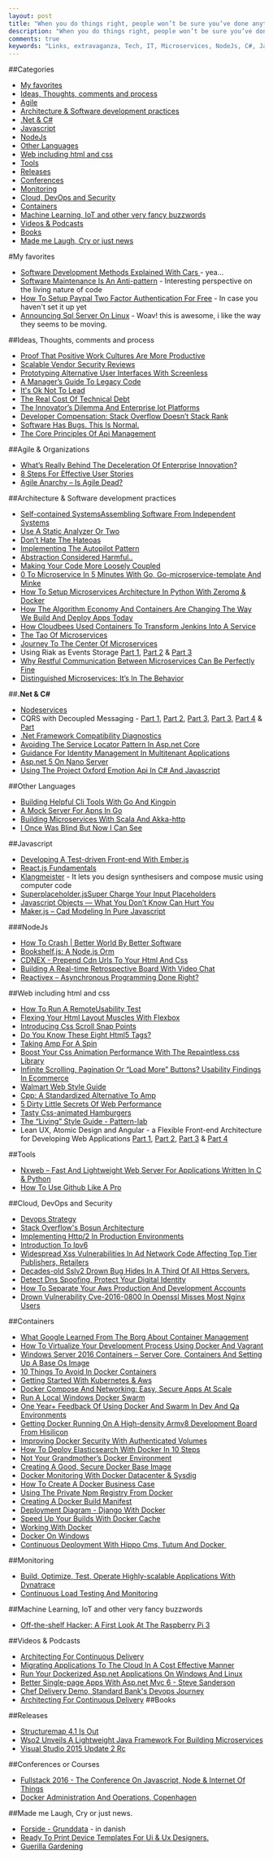 ```yaml
---
layout: post
title: "When you do things right, people won’t be sure you’ve done anything at all."
description: "When you do things right, people won’t be sure you’ve done anything at all."
comments: true
keywords: "Links, extravaganza, Tech, IT, Microservices, NodeJs, C#, Javascript, Solution architecture"
---
```

##Categories
* [My favorites](#favorites)
* [Ideas, Thoughts, comments and process](#ideas)
* [Agile](#agile)
* [Architecture & Software development practices](#development)
* [.Net & C#](#net)
* [Javascript](#javascript)
* [NodeJs](#nodejs)
* [Other Languages](#polygloting)
* [Web including html and css](#web)
* [Tools](#tools)
* [Releases](#releases)
* [Conferences](#conferences)
* [Monitoring](#monitoring)
* [Cloud, DevOps and Security](#devops)
* [Containers](#containers)
* [Machine Learning, IoT and other very fancy buzzwords](#iot)
* [Videos & Podcasts](#videos)
* [Books](#books)
* [Made me Laugh, Cry or just news](#news)

#My favorites<a name="favorites"></a>
* [Software Development Methods Explained With Cars ](http://imgur.com/bl5lK6m) - yea...
* [Software Maintenance Is An Anti-pattern](https://18f.gsa.gov/2016/02/23/software-maintenance-is-an-anti-pattern/) - Interesting perspective on the living nature of code
* [How To Setup Paypal Two Factor Authentication For Free](http://www.asecurelife.com/paypal-two-factor-authentication/) - In case you haven't set it up yet
* [Announcing Sql Server On Linux](https://blogs.microsoft.com/blog/2016/03/07/announcing-sql-server-on-linux/) - Woav! this is awesome, i like the way they seems to be moving.

##Ideas, Thoughts, comments and process <a name="ideas"></a>
* [Proof That Positive Work Cultures Are More Productive](https://hbr.org/2015/12/proof-that-positive-work-cultures-are-more-productive)
* [Scalable Vendor Security Reviews](https://googleonlinesecurity.blogspot.dk/2016/03/scalable-vendor-security-reviews.html)
* [Prototyping Alternative User Interfaces With Screenless](https://www.viget.com/articles/prototyping-alternative-user-interfaces-with-screenless)
* [A Manager’s Guide To Legacy Code](http://blog.ndepend.com/managers-guide-legacy-code/)
* [It's Ok Not To Lead](http://www.infragistics.com/community/blogs/erikdietrich/archive/2016/03/03/it-39-s-ok-not-to-lead.aspx)
* [The Real Cost Of Technical Debt](http://jakeyesbeck.com/2016/03/06/the-real-cost-of-technical-debt/)
* [The Innovator’s Dilemma And Enterprise Iot Platforms](http://www.cio.com/article/3040565/internet-of-things/the-innovators-dilemma-and-enterprise-iot-platforms.html#tk.rss_itstrategy)
* [Developer Compensation: Stack Overflow Doesn’t Stack Rank](http://www.haneycodes.net/developer-compensation-stack-overflow-doesnt-stack-rank/)
* [Software Has Bugs. This Is Normal.](https://m.signalvnoise.com/software-has-bugs-this-is-normal-f64761a262ca#.iydr38g0o)
* [The Core Principles Of Api Management](http://nordicapis.com/core-principles-api-management/)

##Agile & Organizations <a name="agile"></a>
* [What’s Really Behind The Deceleration Of Enterprise Innovation?](http://blog.socialcast.com/whats-really-behind-the-deceleration-of-enterprise-innovation/)
* [8 Steps For Effective User Stories](http://www.gilzilberfeld.com/2016/03/8-steps-for-effective-user-stories.html)
* [Agile Anarchy – Is Agile Dead?](https://serialseb.com/blog/2016/03/07/agile-anarchy-is-Agile-dead/)

##Architecture & Software development practices <a name="development"></a>
* [Self-contained SystemsAssembling Software From Independent Systems](http://scs-architecture.org/index.html)
* [Use A Static Analyzer Or Two](http://arne-mertz.de/2016/03/use-a-static-analyzer/)
* [Don’t Hate The Hateoas](https://www.javacodegeeks.com/2016/03/dont-hate-hateoas.html)
* [Implementing The Autopilot Pattern](https://www.joyent.com/blog/applications-on-autopilot)
* [Abstraction Considered Harmful..](https://dzone.com/articles/abstraction-considered-harmful?edition=150257&userid=2552906)
* [Making Your Code More Loosely Coupled](https://visualstudiomagazine.com/blogs/tool-tracker/2015/12/loosely-coupled-code.aspx)
* [0 To Microservice In 5 Minutes With Go, Go-microservice-template And Minke](https://nicholasjackson.github.io/microservices/go/building-and-testing-microservices-part1/)
* [How To Setup Microservices Architecture In Python With Zeromq & Docker](http://blog.apcelent.com/how-to-setup-microservices-python-zeromq-docker-example.html)
* [How The Algorithm Economy And Containers Are Changing The Way We Build And Deploy Apps Today](http://blog.algorithmia.com/2016/02/algorithm-economy-containers-microservices/)
* [How Cloudbees Used Containers To Transform Jenkins Into A Service](http://thenewstack.io/microservices-transforming-jenkins-cloud-platform/)
* [The Tao Of Microservices](http://www.richardrodger.com/tao-of-microservices)
* [Journey To The Center Of Microservices](https://www.wattpad.com/story/64615316-journey-to-the-center-of-microservices)
* Using Riak as Events Storage [Part 1](http://blog.booking.com/using-riak-as-events-storage-part1.html), [Part 2](http://blog.booking.com/using-riak-as-events-storage-part2.html) & [Part 3](http://blog.booking.com/using-riak-as-events-storage-part3.html)
* [Why Restful Communication Between Microservices Can Be Perfectly Fine](https://www.innoq.com/en/blog/why-restful-communication-between-microservices-can-be-perfectly-fine/)
* [Distinguished Microservices: It’s In The Behavior](https://dzone.com/articles/distinguished-microservices-its-in-the-behavior)

##**.Net & C#**  <a name="net"></a>
* [Nodeservices](https://github.com/aspnet/NodeServices)
* CQRS with Decoupled Messaging - [Part 1](http://www.codeproject.com/Articles/1082250/CQRS-with-Decoupled-Messaging-Part-I), [Part 2](http://www.codeproject.com/Articles/1082294/CQRS-with-Decoupled-Messaging-Part-II), [Part 3](http://www.codeproject.com/Articles/1082294/CQRS-with-Decoupled-Messaging-Part-II), [Part 3](http://www.codeproject.com/Articles/1082399/CQRS-with-Decoupled-Messaging-Part-III), [Part 4](http://www.codeproject.com/Articles/1082851/CQRS-with-Decoupled-Messaging-Part-IV) & [Part ](http://www.codeproject.com/Articles/1082852/CQRS-with-Decoupled-Messaging-Part-V)
* [.Net Framework Compatibility Diagnostics](https://blogs.msdn.microsoft.com/dotnet/2016/03/03/net-framework-compatibility-diagnostics/)
* [Avoiding The Service Locator Pattern In Asp.net Core](http://odetocode.com/blogs/scott/archive/2016/02/18/avoiding-the-service-locator-pattern-in-asp-net-core.aspx)
* [Guidance For Identity Management In Multitenant Applications](https://azure.microsoft.com/en-us/blog/guidance-for-identity-management-in-multitenant-applications/)
* [Asp.net 5 On Nano Server](http://docs.asp.net/en/latest/tutorials/nano-server.html)
* [Using The Project Oxford Emotion Api In C# And Javascript](http://blogs.msdn.com/b/martinkearn/archive/2016/03/07/using-the-project-oxford-emotion-api-in-c-and-javascript.aspx)

##Other Languages  <a name="polygloting"></a>
* [Building Helpful Cli Tools With Go And Kingpin](https://developer.atlassian.com/blog/2016/03/building-helpful-golang-cli-tools/)
* [A Mock Server For Apns In Go](https://blog.clevertap.com/a-mock-server-for-apns-in-go/)
* [Building Microservices With Scala And Akka-http](http://labs.unacast.com/2016/03/03/building-microservices-with-akka-http/)
* [I Once Was Blind But Now I Can See](https://blogs.akamai.com/2016/03/i-once-was-blind-but-now-i-can-see.html)

##Javascript  <a name="javascript"></a>
* [Developing A Test-driven Front-end With Ember.js](https://semaphoreci.com/community/tutorials/developing-a-test-driven-front-end-with-ember-js)
* [React.js Fundamentals](http://courses.reactjsprogram.com/courses/reactjsfundamentals)
* [Klangmeister](http://ctford.github.io/klangmeister/) - It lets you design synthesisers and compose music using computer code
* [Superplaceholder.jsSuper Charge Your Input Placeholders](http://kushagragour.in/lab/superplaceholderjs/)
* [Javascript Objects — What You Don’t Know Can Hurt You](http://blog.dmbcllc.com/javascript-objectswhat-you-dont-know-can-hurt-you/)
* [Maker.js – Cad Modeling In Pure Javascript](http://engineering.microsoft.com/2016/03/03/maker-js-cad-modeling-in-pure-javascript/)

###NodeJs <a name="nodejs"></a>
* [How To Crash | Better World By Better Software](https://glebbahmutov.com/blog/how-to-crash/)
* [Bookshelf.js: A Node.js Orm](http://stackabuse.com/bookshelf-js-a-node-js-orm/)
* [CDNEX - Prepend Cdn Urls To Your Html And Css](https://github.com/jsonmaur/cdnex)
* [Building A Real-time Retrospective Board With Video Chat](https://www.smashingmagazine.com/2016/03/building-a-real-time-retrospective-board-with-video-chat/)
* [Reactivex – Asynchronous Programming Done Right?](https://www.future-processing.pl/blog/reactivex-asynchronous-programming-done-right/)

##Web including html and css  <a name="web"></a>
* [How To Run A RemoteUsability Test](https://stayintech.com/info/usabilitytest)
* [Flexing Your Html Layout Muscles With Flexbox](http://www.codemag.com/Article/1603051)
* [Introducing Css Scroll Snap Points](https://css-tricks.com/introducing-css-scroll-snap-points/)
* [Do You Know These Eight Html5 Tags?](http://www.sitepoint.com/eight-html5-tags-you-might-not-know/)
* [Taking Amp For A Spin](https://css-tricks.com/taking-amp-for-a-spin/)
* [Boost Your Css Animation Performance With The Repaintless.css Library](http://blog.lunarlogic.io/2016/boost-your-css-animation-performance-with-repaintless-css/)
* [Infinite Scrolling, Pagination Or “Load More” Buttons? Usability Findings In Ecommerce](https://www.smashingmagazine.com/2016/03/pagination-infinite-scrolling-load-more-buttons/)
* [Walmart Web Style Guide](http://walmartlabs.github.io/web-style-guide/)
* [Cpp: A Standardized Alternative To Amp](https://timkadlec.com/2016/02/a-standardized-alternative-to-amp/)
* [5 Dirty Little Secrets Of Web Performance](https://www.instartlogic.com/blog/secrets-of-web-performance)
* [Tasty Css-animated Hamburgers](https://jonsuh.com/hamburgers/)
* [The “Living” Style Guide - Pattern-lab](http://www.bigeng.io/the-living-style-guide-pattern-lab/)
* Lean UX, Atomic Design and Angular - a Flexible Front-end Architecture for Developing Web Applications [Part 1](http://www.barbarianmeetscoding.com/blog/2016/01/19/lean-ux-atomic-design-angular-a-flexible-front-end-architecture-for-developing-web-apps-part-i/), [Part 2](http://www.barbarianmeetscoding.com/blog/2016/01/20/lean-ux-atomic-design-and-angular-a-flexible-front-end-architecture-for-developing-web-applications-part-ii/), [Part 3](http://www.barbarianmeetscoding.com/blog/2016/01/21/lean-ux-atomic-design-and-angular-a-flexible-front-end-architecture-for-developing-web-applications-part-iii/) & [Part 4](http://www.barbarianmeetscoding.com/blog/2016/03/06/lean-ux-atomic-design-and-angular-a-flexible-front-end-architecture-for-developing-web-applications-part-iv/)

##Tools <a name="tools"></a>
* [Nxweb – Fast And Lightweight Web Server For Applications Written In C & Python](http://nxweb.org/)
* [How To Use Github Like A Pro](http://www.infragistics.com/community/blogs/devtoolsguy/archive/2016/03/07/how-to-use-github-like-a-pro.aspx)

##Cloud, DevOps and Security<a name="devops"></a>
* [Devops Strategy](http://techbeacon.com/bulletproof-devops-strategy-ensure-success-cloud)
* [Stack Overflow's Bosun Architecture](http://kbrandt.com/post/bosun_arch/)
* [Implementing Http/2 In Production Environments](https://blog.newrelic.com/2016/02/17/http2-production/)
* [Introduction To Ipv6](https://www.internetsociety.org/tutorials/exploring-ipv6)
* [Widespread Xss Vulnerabilities In Ad Network Code Affecting Top Tier Publishers, Retailers](http://randywestergren.com/widespread-xss-vulnerabilities-ad-network-code-affecting-top-tier-publishers-retailers/)
* [Decades-old Sslv2 Drown Bug Hides In A Third Of All Https Servers.](http://thenewstack.io/decades-old-sslv2-drown-bug-hides-third-https-servers/)
* [Detect Dns Spoofing, Protect Your Digital Identity](http://blog.catchpoint.com/2016/03/02/dns-poisoning/)
* [How To Separate Your Aws Production And Development Accounts](http://blog.codeship.com/separate-aws-production-and-development-accounts/)
* [Drown Vulnerability Cve-2016-0800 In Openssl Misses Most Nginx Users](https://www.nginx.com/blog/drown-vulnerability-cve-2016-0800-in-openssl-misses-most-nginx-users/)

##Containers <a name="containers"></a>
* [What Google Learned From The Borg About Container Management](http://thenewstack.io/google-learned-borg-container-management/)
* [How To Virtualize Your Development Process Using Docker And Vagrant](https://dzone.com/articles/virtualization-of-development-process-with-docker?edition=152251)
* [Windows Server 2016 Containers – Server Core, Containers And Setting Up A Base Os Image](http://blog.asteropesystems.com/windows-server-2016-containers-server-core-containers-and-setting-up-a-base-os-image/)
* [10 Things To Avoid In Docker Containers](http://developerblog.redhat.com/2016/02/24/10-things-to-avoid-in-docker-containers/)
* [Getting Started With Kubernetes & Aws](https://blog.redspread.com/2016/02/08/getting-started-with-kubernetes-and-aws/)
* [Docker Compose And Networking: Easy, Secure Apps At Scale](https://blog.docker.com/2016/02/docker-compose-networking/)
* [Run A Local Windows Docker Swarm](https://stefanscherer.github.io/build-your-local-windows-docker-swarm/)
* [One Year+ Feedback Of Using Docker And Swarm In Dev And Qa Environments](https://medium.com/@frntn/one-year-feedback-of-using-docker-and-swarm-in-dev-and-qa-environments-deaf2ec6dc61#.d7uznxbf4)
* [Getting Docker Running On A High-density Armv8 Development Board From Hisilicon](http://blog.hypriot.com/post/getting-docker-running-on-a-high-density-armv8-server-from-hisilicon/)
* [Improving Docker Security With Authenticated Volumes](https://www.blockbridge.com/improving-docker-security-with-authenticated-volumes/)
* [How To Deploy Elasticsearch With Docker In 10 Steps](https://medium.appbase.io/how-to-deploy-elasticsearch-with-docker-in-10-steps-712dde819ae#.v440na2xs)
* [Not Your Grandmother’s Docker Environment](https://medium.com/@frntn/not-your-grandmother-s-docker-environment-c3c5c1a5aab#.cxof67z0g)
* [Creating A Good, Secure Docker Base Image](http://heiber.im/post/creating-a-solid-docker-base-image/)
* [Docker Monitoring With Docker Datacenter & Sysdig](https://sysdig.com/blog/docker-monitoring-with-datacenter/)
* [How To Create A Docker Business Case](https://www.brianchristner.io/how-to-create-a-docker-business-case/)
* [Using The Private Npm Registry From Docker](https://blog.risingstack.com/private-npm-with-docker/)
* [Creating A Docker Build Manifest](http://hansenms.github.io/devops/tips/2016/02/26/docker-build-manifest.html)
* [Deployment Diagram - Django With Docker](http://mmorejon.github.io/en/blog/deployment-diagram-docker-django/)
* [Speed Up Your Builds With Docker Cache](https://medium.com/playmoweb-android-ios-development/speed-up-your-builds-with-docker-cache-bfed14c051bf#.m3v5kd8uq)
* [Working With Docker](http://www.developmentalmadness.com/2016/02/27/working-with-docker/)
* [Docker On Windows](http://stefanscherer.github.io/talks/20160225_DockerMeetupBamberg_DockerOnWindows/#1)
* [Continuous Deployment With Hippo Cms, Tutum And Docker ](http://www.onehippo.org/labs/continuous-deployment-with-hippo-cms-tutum-and-docker.html)

##Monitoring <a name="monitoring"></a>
* [Build, Optimize, Test, Operate Highly-scalable Applications With Dynatrace](http://apmblog.dynatrace.com/2016/03/02/build-optimize-test-operate-highly-scalable-applications-with-dynatrace/)
* [Continuous Load Testing And Monitoring](http://fbrnc.net/blog/2016/03/continuous-load-testing)

##Machine Learning, IoT and other very fancy buzzwords <a name="iot"></a>
* [Off-the-shelf Hacker: A First Look At The Raspberry Pi 3](http://thenewstack.io/off-shelf-hacker-first-look-raspberry-pi-3/)

##Videos & Podcasts <a name="videos"></a>
* [Architecting For Continuous Delivery](https://www.youtube.com/watch?v=_wnd-eyPoMo)
* [Migrating Applications To The Cloud In A Cost Effective Manner](https://www.youtube.com/watch?v=0suGyZsdG6w&feature=youtu.be&a=)
* [Run Your Dockerized Asp.net Applications On Windows And Linux](http://nauts.io/videos/2016/02/09/run-your-dockerized-applications-on-windows-and-linux/)
* [Better Single-page Apps With Asp.net Mvc 6 - Steve Sanderson](https://vimeo.com/157273325)
* [Chef Delivery Demo, Standard Bank's Devops Journey](https://www.youtube.com/watch?v=YA3VXAQqDi4)
* [Architecting For Continuous Delivery](https://www.youtube.com/watch?v=_wnd-eyPoMo)
##Books<a name="books"></a> 


##Releases <a name="releases"></a>
* [Structuremap 4.1 Is Out](http://jeremydmiller.com/2016/03/02/structuremap-4-1-is-out/)
* [Wso2 Unveils A Lightweight Java Framework For Building Microservices](http://thenewstack.io/middleware-provider-wso2-launches-lightweight-java-framework-microservices/)
* [Visual Studio 2015 Update 2 Rc](https://blogs.msdn.microsoft.com/visualstudio/2016/03/03/visual-studio-2015-update-2-rc/)

##Conferences or Courses<a name="conferences"></a>
* [Fullstack 2016 - The Conference On Javascript, Node & Internet Of Things](https://skillsmatter.com/conferences/7278-fullstack)
* [Docker Administration And Operations, Copenhagen](https://www.eventbrite.co.uk/e/docker-administration-and-operations-copenhagen-tickets-21382334137)

##Made me Laugh, Cry or just news. <a name="news"></a>
* [Forside - Grunddata](http://grunddata.dk/) - in danish
* [Ready To Print Device Templates For Ui & Ux Designers.](http://sketchsheets.com/)
* [Guerilla Gardening](http://www.swiss-miss.com/2016/03/guerilla-gardening.html)